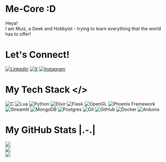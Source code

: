 # Me-Core :D
Heya!<br>I am Muiz, a Geek and Hobbyist - trying to learn everything that the world has to offer!


# Let's Connect!
[![LinkedIn](https://img.shields.io/badge/LinkedIn-%230077B5.svg?logo=linkedin&logoColor=white)](https://linkedin.com/in/http://linkedin.com/in/muizzatam) [![X](https://img.shields.io/badge/X-black.svg?logo=X&logoColor=white)](https://x.com/MuizZatam) [![Instagram](https://img.shields.io/badge/Instagram-%23E4405F.svg?logo=Instagram&logoColor=white)](https://instagram.com/muiz.zatam) 

# My Tech Stack </>
![C](https://img.shields.io/badge/c-%2300599C.svg?style=for-the-badge&logo=c&logoColor=white) ![Lua](https://img.shields.io/badge/lua-%232C2D72.svg?style=for-the-badge&logo=lua&logoColor=white) ![Python](https://img.shields.io/badge/python-3670A0?style=for-the-badge&logo=python&logoColor=ffdd54) ![Elixir](https://img.shields.io/badge/elixir-%234B275F.svg?style=for-the-badge&logo=elixir&logoColor=white) ![Flask](https://img.shields.io/badge/flask-%23000.svg?style=for-the-badge&logo=flask&logoColor=white) ![OpenGL](https://img.shields.io/badge/OpenGL-%23FFFFFF.svg?style=for-the-badge&logo=opengl) ![Phoenix Framework](https://img.shields.io/badge/phoenixframework-%23FD4F00.svg?style=for-the-badge&logo=phoenixframework&logoColor=black) ![Streamlit](https://img.shields.io/badge/Streamlit-%23FE4B4B.svg?style=for-the-badge&logo=streamlit&logoColor=white) ![MongoDB](https://img.shields.io/badge/MongoDB-%234ea94b.svg?style=for-the-badge&logo=mongodb&logoColor=white) ![Postgres](https://img.shields.io/badge/postgres-%23316192.svg?style=for-the-badge&logo=postgresql&logoColor=white) ![Git](https://img.shields.io/badge/git-%23F05033.svg?style=for-the-badge&logo=git&logoColor=white) ![GitHub](https://img.shields.io/badge/github-%23121011.svg?style=for-the-badge&logo=github&logoColor=white) ![Docker](https://img.shields.io/badge/docker-%230db7ed.svg?style=for-the-badge&logo=docker&logoColor=white) ![Arduino](https://img.shields.io/badge/-Arduino-00979D?style=for-the-badge&logo=Arduino&logoColor=white)

# My GitHub Stats |.-.|
![](https://github-readme-stats.vercel.app/api?username=MuizZatam&theme=nightowl&hide_border=true&include_all_commits=false&count_private=false)<br/>
![](https://github-readme-streak-stats.herokuapp.com/?user=MuizZatam&theme=nightowl&hide_border=true)<br/>
![](https://github-readme-stats.vercel.app/api/top-langs/?username=MuizZatam&theme=nightowl&hide_border=true&include_all_commits=false&count_private=false&layout=compact)
